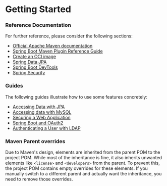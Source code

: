 # Getting Started

### Reference Documentation

For further reference, please consider the following sections:

* [Official Apache Maven documentation](https://maven.apache.org/guides/index.html)
* [Spring Boot Maven Plugin Reference Guide](https://docs.spring.io/spring-boot/3.4.1/maven-plugin)
* [Create an OCI image](https://docs.spring.io/spring-boot/3.4.1/maven-plugin/build-image.html)
* [Spring Data JPA](https://docs.spring.io/spring-boot/3.4.1/reference/data/sql.html#data.sql.jpa-and-spring-data)
* [Spring Boot DevTools](https://docs.spring.io/spring-boot/3.4.1/reference/using/devtools.html)
* [Spring Security](https://docs.spring.io/spring-boot/3.4.1/reference/web/spring-security.html)

### Guides

The following guides illustrate how to use some features concretely:

* [Accessing Data with JPA](https://spring.io/guides/gs/accessing-data-jpa/)
* [Accessing data with MySQL](https://spring.io/guides/gs/accessing-data-mysql/)
* [Securing a Web Application](https://spring.io/guides/gs/securing-web/)
* [Spring Boot and OAuth2](https://spring.io/guides/tutorials/spring-boot-oauth2/)
* [Authenticating a User with LDAP](https://spring.io/guides/gs/authenticating-ldap/)

### Maven Parent overrides

Due to Maven's design, elements are inherited from the parent POM to the project POM.
While most of the inheritance is fine, it also inherits unwanted elements like `<license>` and `<developers>` from the
parent.
To prevent this, the project POM contains empty overrides for these elements.
If you manually switch to a different parent and actually want the inheritance, you need to remove those overrides.

